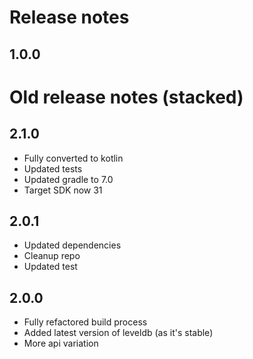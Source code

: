 # Release notes
## 1.0.0


# Old release notes (stacked)

## 2.1.0

- Fully converted to kotlin
- Updated tests
- Updated gradle to 7.0
- Target SDK now 31

## 2.0.1

- Updated dependencies
- Cleanup repo
- Updated test

## 2.0.0

- Fully refactored build process
- Added latest version of leveldb (as it's stable)
- More api variation
 